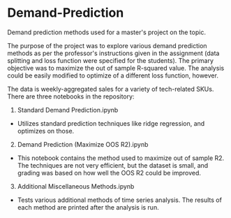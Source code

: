 # Demand-Prediction
Demand prediction methods used for a master's project on the topic.

The purpose of the project was to explore various demand prediction methods as per the professor's instructions given in the assignment (data splitting and loss function were specified for the students). The primary objective was to maximize the out of sample R-squared value. The analysis could be easily modified to optimize of a different loss function, however.

The data is weekly-aggregated sales for a variety of tech-related SKUs. There are three notebooks in the repository:

1. Standard Demand Prediction.ipynb
  - Utilizes standard prediction techniques like ridge regression, and optimizes on those.
2. Demand Prediction (Maximize OOS R2).ipynb
  - This notebook contains the method used to maximize out of sample R2. The techniques are not very efficient, but the dataset is small, and grading was based on how well the OOS R2 could be improved.
3. Additional Miscellaneous Methods.ipynb
  - Tests various additional methods of time series analysis. The results of each method are printed after the analysis is run.

